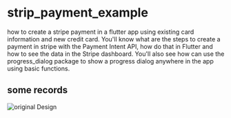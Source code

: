 # strip_payment_example

 how to create a stripe payment in a flutter app using existing card information and new credit card. 
 You'll know what are the steps to create a payment in stripe with the Payment Intent API, how do that in Flutter and how to see the data in the Stripe dashboard. 
 You'll also see how can use the progress_dialog package to show a progress dialog anywhere in the app using basic functions.

## some records
<!-- record_1 -->
![original Design](https://github.com/ahmedeidd/News_EID_app/blob/master/screenshots/record_1.gif "Design")
